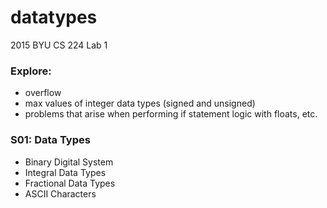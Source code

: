 # datatypes
2015 BYU CS 224 Lab 1

### Explore:
- overflow 
- max values of integer data types (signed and unsigned)
- problems that arise when performing if statement logic with floats, etc.


### S01: Data Types
- Binary Digital System
- Integral Data Types
- Fractional Data Types
- ASCII Characters
